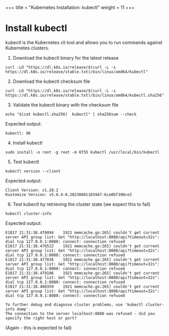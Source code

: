 +++
title = "Kubernetes Installation: kubectl"
weight = 11
+++

# Install kubectl

kubectl is the Kubernetes cli tool and allows you to run commands against Kubernetes clusters.

1. Download the kubectl binary for the latest release

```ctr:kubernetes
curl -LO "https://dl.k8s.io/release/$(curl -L -s https://dl.k8s.io/release/stable.txt)/bin/linux/amd64/kubectl"
```

2. Download the kubectl checksum file

```ctr:kubernetes
curl -LO "https://dl.k8s.io/release/$(curl -L -s https://dl.k8s.io/release/stable.txt)/bin/linux/amd64/kubectl.sha256"
```

3. Validate the kubectl binary with the checksum file

```ctr:kubernetes
echo "$(cat kubectl.sha256)  kubectl" | sha256sum --check
```

Expected output:

```shell
kubectl: OK
```

4. Install kubectl

```ctr:kubernetes
sudo install -o root -g root -m 0755 kubectl /usr/local/bin/kubectl
```

5. Test kubectl

```ctr:kubernetes
kubectl version --client
```

Expected output:

```shell
Client Version: v1.28.2
Kustomize Version: v5.0.4-0.20230601165947-6ce0bf390ce3
```

6. Test kubectl by retrieving the cluster state (we expect this to fail)

```ctr:kubernetes
kubectl cluster-info
```

Expected output:

```shell
E1017 21:31:38.476094    1921 memcache.go:265] couldn't get current server API group list: Get "http://localhost:8080/api?timeout=32s": dial tcp 127.0.0.1:8080: connect: connection refused
E1017 21:31:38.476522    1921 memcache.go:265] couldn't get current server API group list: Get "http://localhost:8080/api?timeout=32s": dial tcp 127.0.0.1:8080: connect: connection refused
E1017 21:31:38.477836    1921 memcache.go:265] couldn't get current server API group list: Get "http://localhost:8080/api?timeout=32s": dial tcp 127.0.0.1:8080: connect: connection refused
E1017 21:31:38.479106    1921 memcache.go:265] couldn't get current server API group list: Get "http://localhost:8080/api?timeout=32s": dial tcp 127.0.0.1:8080: connect: connection refused
E1017 21:31:38.480359    1921 memcache.go:265] couldn't get current server API group list: Get "http://localhost:8080/api?timeout=32s": dial tcp 127.0.0.1:8080: connect: connection refused

To further debug and diagnose cluster problems, use 'kubectl cluster-info dump'.
The connection to the server localhost:8080 was refused - did you specify the right host or port?
```

(Again - this is expected to fail)